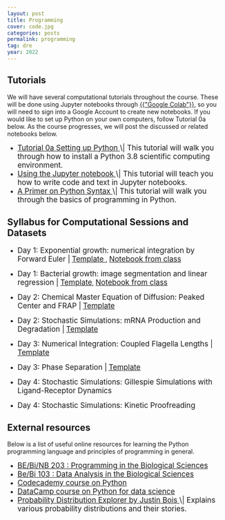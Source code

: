 ```yaml
---
layout: post
title: Programming
cover: code.jpg
categories: posts
permalink: programming
tag: dre
year: 2022
---
```


## Tutorials
We will have several computational tutorials throughout the course. These will be
done using Jupyter notebooks through <a href="https://colab.research.google.com" target="_blank">{{"Google Colab"}}</a>,
so you will need to sign into a Google Account to create new notebooks. 
If you would like to set up Python on your own computers, follow Tutorial 0a below. As the
course progresses, we will post the discussed or related notebooks below.

* <a href="{{site.baseurl}}/code/t0a_setting_up_python.html" target="_blank" style="font-size: 17px">
  Tutorial 0a Setting up Python
  </a> <span style="font-size: 17px">
  \| This tutorial will walk
  you through how to install a Python 3.8 scientific computing environment.
  </span>

* <a href="{{site.baseurl}}/code/t0b_jupyter_notebooks.html" target="_blank" style="font-size: 17px">
  Using the Jupyter notebook
  </a> <span style="font-size: 17px">
  \| This tutorial will teach
  you how to write code and text in Jupyter notebooks.
  </span>

* <a href="{{site.baseurl}}/code/t0c_python_syntax_and_plotting.html" target="_blank" style="font-size: 17px">
  A Primer on Python Syntax
  </a> <span style="font-size: 17px">
  \| This tutorial
  will walk you through the basics of programming in Python.
  </span>


## Syllabus for Computational Sessions and Datasets 

* <span style="font-size: 17px">Day 1: Exponential growth: numerical integration by Forward Euler \|</span> <a href="https://colab.research.google.com/drive/1037IrXiA3xobmynnpl9zgOWTlErbsxwg?usp=sharing" target="_blank" style="font-size: 17px"> Template </a>, <a href="https://colab.research.google.com/drive/1jWCzUGcoqPfrEJxR8hQChjlbHIgg9L8-?usp=sharing" target="_blank" style="font-size: 17px">Notebook from class</a>

* <span style="font-size: 17px">Day 1: Bacterial growth: image segmentation and linear regression \|</span> <a href="https://colab.research.google.com/drive/1i9AVST07T5G5NAIoDhto6pP6Z540QbI-?usp=sharing" target="_blank" style="font-size: 17px">Template</a>, <a href="https://colab.research.google.com/drive/1XFZZAW2PiHdHcDjGGpRHPe37W-IrT0Sv?usp=sharing" target="_blank" style="font-size: 17px">Notebook from class</a>

* <span style="font-size: 17px">Day 2: Chemical Master Equation of Diffusion: Peaked Center and FRAP \|</span> <a href="https://colab.research.google.com/drive/1xzCamvH1npaLNg57PgPO-p4zEN455-Oi?usp=sharing" target="_blank" style="font-size: 17px">Template</a>

* <span style="font-size: 17px">Day 2: Stochastic Simulations: mRNA Production and Degradation \|</span> <a href="https://colab.research.google.com/drive/1PRNZMmf6Z94SQNjSiJTstVwN8xNyQ8Lx?usp=sharing" target="_blank" style="font-size: 17px">Template</a>

* <span style="font-size: 17px">Day 3: Numerical Integration: Coupled Flagella Lengths \|</span> <a href="https://colab.research.google.com/drive/1LfdNMf3Clw6ebywhpdovAHxOiFcOBqO5?usp=sharing" target="_blank" style="font-size: 17px">Template</a>
  
* <span style="font-size: 17px">Day 3: Phase Separation \|</span> <a href="https://colab.research.google.com/drive/1sbJcT8M6kltwpY38sd7UenR2ctExhPav?usp=sharing" target="_blank" style="font-size: 17px">Template</a>

* <span style="font-size: 17px">Day 4: Stochastic Simulations: Gillespie Simulations with Ligand-Receptor Dynamics 

* <span style="font-size: 17px">Day 4: Stochastic Simulations: Kinetic Proofreading


## External resources

Below is a list of useful online resources for learning the Python programming
language and principles of programming in general.

* <a href="http://justinbois.github.io/bootcamp/2022/" target="_blank" style="font-size: 17px">
  BE/Bi/NB 203 : Programming in the Biological
  Sciences
  </a>

* <a href="http://www.bebi103.caltech.edu" target="_blank" style="font-size: 17px">
  Be/Bi 103 : Data Analysis in the Biological
  Sciences
  </a>

* <a href="https://www.codecademy.com/learn/python" target="_blank" style="font-size: 17px">
  Codecademy course on Python
  </a>

* <a href="https://www.datacamp.com/courses/intro-to-python-for-data-science" target="_blank" style="font-size: 17px">
  DataCamp course on Python for data
  science
  </a>

* <a href="https://distribution-explorer.github.io/" target="_blank" style="font-size: 17px">
  Probability Distribution Explorer by Justin Bois
  </a> <span style="font-size: 17px">
  \| Explains various probability distributions and their stories.
  </span>
